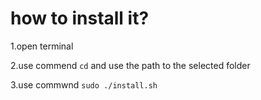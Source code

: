 # how to install it?
1.open terminal

2.use commend `cd` and use the path to the selected folder

3.use commwnd `sudo ./install.sh`
